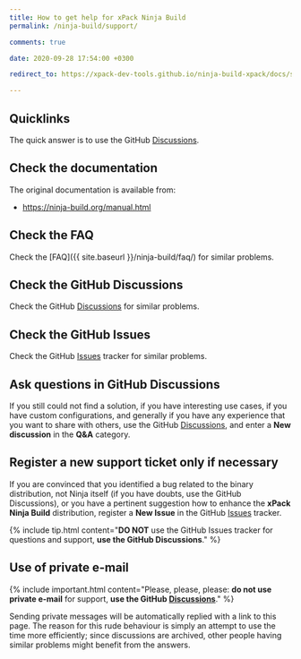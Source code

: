 ```yaml
---
title: How to get help for xPack Ninja Build
permalink: /ninja-build/support/

comments: true

date: 2020-09-28 17:54:00 +0300

redirect_to: https://xpack-dev-tools.github.io/ninja-build-xpack/docs/support/

---
```


## Quicklinks

The quick answer is to use the GitHub
[Discussions](https://github.com/xpack-dev-tools/ninja-build-xpack/discussions/).

## Check the documentation

The original documentation is available from:

- https://ninja-build.org/manual.html

## Check the FAQ

Check the [FAQ]({{ site.baseurl }}/ninja-build/faq/)
for similar problems.

## Check the GitHub Discussions

Check the GitHub [Discussions](https://github.com/xpack-dev-tools/ninja-build-xpack/discussions/) for
similar problems.

## Check the GitHub Issues

Check the GitHub
[Issues](https://github.com/xpack-dev-tools/ninja-build-xpack/issues/)
tracker for similar problems.

## Ask questions in GitHub Discussions

If you still could not find a solution, if you have interesting use
cases, if you have custom configurations, and generally if you have
any experience that you want to share with others, use the GitHub
[Discussions](https://github.com/xpack-dev-tools/ninja-build-xpack/discussions/),
and enter a **New discussion** in the **Q&A** category.

## Register a new support ticket only if necessary

If you are convinced that you identified a bug related to the binary
distribution, not Ninja itself (if you have doubts, use the GitHub Discussions),
or you have a pertinent suggestion how to enhance the **xPack Ninja Build**
distribution, register a **New Issue** in the GitHub
[Issues](https://github.com/xpack-dev-tools/ninja-build-xpack/issues/)
tracker.

{% include tip.html content="**DO NOT** use the GitHub Issues tracker
for questions and support, **use the GitHub Discussions**." %}

## Use of private e-mail

{% include important.html content="Please, please, please: **do not use
private e-mail** for support, **use the GitHub
[Discussions](https://github.com/xpack-dev-tools/ninja-build-xpack/discussions/)**." %}

Sending private messages will be automatically replied with
a link to this page.
The reason for this rude behaviour is simply an attempt to use
the time more efficiently; since discussions are archived, other people
having similar problems might benefit from the answers.
